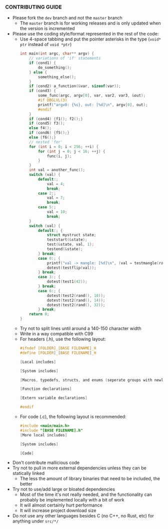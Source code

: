 ### CONTRIBUTING GUIDE
- Please fork the `dev` branch and not the `master` branch
    - The `master` branch is for working releases and is only updated when the version is incremented
- Please use the coding style/format represented in the rest of the code:<br>
    - Use 4-space tabbing and put the pointer asterisks in the type (`void* ptr` instead of `void *ptr`)
        ```c
        int main(int argc, char** argv) {
            // variations of 'if' statements 
            if (cond1) {
                do_something();
            } else {
                something_else();
            }
            if (cond2) a_function(&var, sizeof(var));
            if (cond3) {
                some_func(argc, argv[0], var, var2, var3, &out);
                #if DBGLVL(3)
                printf("argv0: {%s}, out: [%d]\n", argv[0], out);
                #endif
            }
            if (cond4) {f1(); f2();}
            if (cond5) f3();
            else f4();
            if (cond6) {f5();}
            else {f6();}
            // nested 'for'
            for (int i = 0; i < 256; ++i) {
                for (int j = 0; j < 16; ++j) {
                    func(i, j);
                }
            }
            int val = another_func();
            switch (val) {
                default:;
                    val = 4;
                    break;
                case 2:;
                    val = 7;
                    break;
                case 5:;
                    val = 10;
                    break;
            }
            switch (val) {
                default:; {
                    struct mystruct state;
                    teststart(&state);
                    test(&state, val, 1);
                    testend(&state);
                } break;
                case 0:; {
                    printf("val -> mangle: [%d]\n", (val = testmangle(rand(), 0)));
                    dotest(testflip(val));
                } break;
                case 3:; {
                    dotest(test1(42));
                } break;
                case 6:; {
                    dotest(test2(rand(), 10));
                    dotest(test2(rand(), 14));
                    dotest(test2(rand(), 32));
                } break;
            return 0;
        }
        ``` 
    - Try not to split lines until around a 140-150 character width
    - Write in a way compatible with C99
    - For headers (.h), use the following layout:
        ```c
        #ifndef [FOLDER]_[BASE FILENAME]_H
        #define [FOLDER]_[BASE FILENAME]_H
        
        [Local includes]
        
        [System includes]
        
        [Macros, typedefs, structs, and enums (seperate groups with newlines)]
        
        [Function declarations]
        
        [Extern variable declarations]
        
        #endif
        ```
    - For code (.c), the following layout is recommended:
        ```c
        #include <main/main.h>
        #include "[BASE FILENAME].h"
        [More local includes]
        
        [System includes]
        
        [Code]
        ```
- Don't contribute mallicious code
- Try not to pull in more external dependencies unless they can be statically linked
    - The less the amount of library binaries that need to be included, the better
- Try not to use/add large or bloated dependencies
    - Most of the time it's not really needed, and the functionality can probably be implemented locally with a bit of work
    - It will almost certainly hurt performance
    - It will increase project download size
- Do not use any other languages besides C (no C++, no Rust, etc) for anything under `src/*/`
